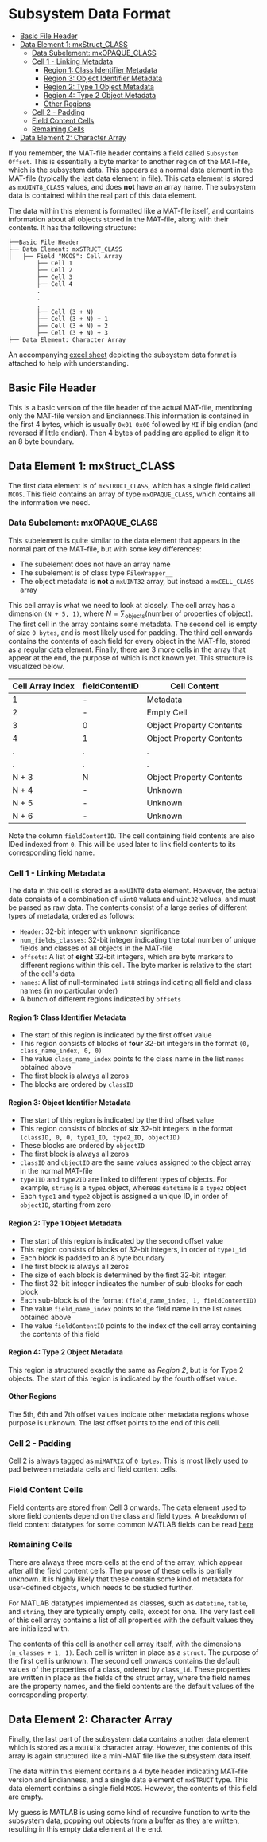 # Subsystem Data Format

<!--TOC-->

- [Basic File Header](#basic-file-header)
- [Data Element 1: mxStruct_CLASS](#data-element-1-mxstructclass)
  - [Data Subelement: mxOPAQUE_CLASS](#data-subelement-mxopaqueclass)
  - [Cell 1 - Linking Metadata](#cell-1---linking-metadata)
    - [Region 1: Class Identifier Metadata](#region-1-class-identifier-metadata)
    - [Region 3: Object Identifier Metadata](#region-3-object-identifier-metadata)
    - [Region 2: Type 1 Object Metadata](#region-2-type-1-object-metadata)
    - [Region 4: Type 2 Object Metadata](#region-4-type-2-object-metadata)
    - [Other Regions](#other-regions)
  - [Cell 2 - Padding](#cell-2---padding)
  - [Field Content Cells](#field-content-cells)
  - [Remaining Cells](#remaining-cells)
- [Data Element 2: Character Array](#data-element-2-character-array)

<!--TOC-->

If you remember, the MAT-file header contains a field called `Subsystem Offset`. This is essentially a byte marker to another region of the MAT-file, which is the subsystem data. This appears as a normal data element in the MAT-file (typically the last data element in file). This data element is stored as `mxUINT8_CLASS` values, and does **not** have an array name. The subsystem data is contained within the real part of this data element.

The data within this element is formatted like a MAT-file itself, and contains information about all objects stored in the MAT-file, along with their contents. It has the following structure:

```text
├──Basic File Header
├── Data Element: mxSTRUCT_CLASS
│   ├── Field "MCOS": Cell Array
        ├── Cell 1
        ├── Cell 2
        ├── Cell 3
        ├── Cell 4
        .
        .
        .
        ├── Cell (3 + N)
        ├── Cell (3 + N) + 1
        ├── Cell (3 + N) + 2
        ├── Cell (3 + N) + 3
├── Data Element: Character Array
```

An accompanying [excel sheet](./ss_data_breakdown.xlsx) depicting the subsystem data format is attached to help with understanding.

## Basic File Header

This is a basic version of the file header of the actual MAT-file, mentioning only the MAT-file version and Endianness.This information is contained in the first 4 bytes, which is usually `0x01 0x00` followed by `MI` if big endian (and reversed if little endian). Then 4 bytes of padding are applied to align it to an 8 byte boundary.

## Data Element 1: mxStruct_CLASS

The first data element is of `mxSTRUCT_CLASS`, which has a single field called `MCOS`. This field contains an array of type `mxOPAQUE_CLASS`, which contains all the information we need.

### Data Subelement: mxOPAQUE_CLASS

This subelement is quite similar to the data element that appears in the normal part of the MAT-file, but with some key differences:

- The subelement does not have an array name
- The subelement is of class type `FileWrapper__`
- The object metadata is **not** a `mxUINT32` array, but instead a `mxCELL_CLASS` array

This cell array is what we need to look at closely. The cell array has a dimension `(N + 5, 1)`, where $N = \sum_{\text{objects}} \text{(number of properties of object)}$. The first cell in the array contains some metadata. The second cell is empty of size `0 bytes`, and is most likely used for padding. The third cell onwards contains the contents of each field for every object in the MAT-file, stored as a regular data element. Finally, there are 3 more cells in the array that appear at the end, the purpose of which is not known yet. This structure is visualized below.

| Cell Array Index | fieldContentID | Cell Content |
|-----------|-----------|-----------|
| 1 | - | Metadata |
| 2 | - | Empty Cell |
| 3 | 0 | Object Property Contents |
| 4 | 1 | Object Property Contents |
| . | . | . |
| . | . | . |
| N + 3 | N | Object Property Contents |
| N + 4 | - | Unknown |
| N + 5 | - | Unknown |
| N + 6 | - | Unknown |

Note the column `fieldContentID`. The cell containing field contents are also IDed indexed from `0`. This will be used later to link field contents to its corresponding field name.

### Cell 1 - Linking Metadata

The data in this cell is stored as a `mxUINT8` data element. However, the actual data consists of a combination of `uint8` values and `uint32` values, and must be parsed as raw data. The contents consist of a large series of different types of metadata, ordered as follows:

- `Header`: 32-bit integer with unknown significance
- `num_fields_classes`: 32-bit integer indicating the total number of unique fields and classes of all objects in the MAT-file
- `offsets`: A list of **eight** 32-bit integers, which are byte markers to different regions within this cell. The byte marker is relative to the start of the cell's data
- `names`: A list of null-terminated `int8` strings indicating all field and class names (in no particular order)
- A bunch of different regions indicated by `offsets`

#### Region 1: Class Identifier Metadata

- The start of this region is indicated by the first offset value
- This region consists of blocks of **four** 32-bit integers in the format `(0, class_name_index, 0, 0)`
- The value `class_name_index` points to the class name in the list `names` obtained above
- The first block is always all zeros
- The blocks are ordered by `classID`

#### Region 3: Object Identifier Metadata

- The start of this region is indicated by the third offset value
- This region consists of blocks of **six** 32-bit integers in the format `(classID, 0, 0, type1_ID, type2_ID, objectID)`
- These blocks are ordered by `objectID`
- The first block is always all zeros
- `classID` and `objectID` are the same values assigned to the object array in the normal MAT-file
- `type1ID` and `type2ID` are linked to different types of objects. For example, `string` is a `type1` object, whereas `datetime` is a `type2` object
- Each `type1` and `type2` object is assigned a unique ID, in order of `objectID`, starting from zero

#### Region 2: Type 1 Object Metadata

- The start of this region is indicated by the second offset value
- This region consists of blocks of 32-bit integers, in order of `type1_id`
- Each block is padded to an 8 byte boundary
- The first block is always all zeros
- The size of each block is determined by the first 32-bit integer.
- The first 32-bit integer indicates the number of sub-blocks for each block
- Each sub-block is of the format `(field_name_index, 1, fieldContentID)`
- The value `field_name_index` points to the field name in the list `names` obtained above
- The value `fieldContentID` points to the index of the cell array containing the contents of this field

#### Region 4: Type 2 Object Metadata

This region is structured exactly the same as _Region 2_, but is for Type 2 objects. The start of this region is indicated by the fourth offset value.

#### Other Regions

The 5th, 6th and 7th offset values indicate other metadata regions whose purpose is unknown. The last offset points to the end of this cell.

### Cell 2 - Padding

Cell 2 is always tagged as `miMATRIX` of `0 bytes`. This is most likely used to pad between metadata cells and field content cells.

### Field Content Cells

Field contents are stored from Cell 3 onwards. The data element used to store field contents depend on the class and field types. A breakdown of field content datatypes for some common MATLAB fields can be read [here](./field_contents.md)

### Remaining Cells

There are always three more cells at the end of the array, which appear after all the field content cells. The purpose of these cells is partially unknown. It is highly likely that these contain some kind of metadata for user-defined objects, which needs to be studied further.

For MATLAB datatypes implemented as classes, such as `datetime`, `table`, and `string`, they are typically empty cells, except for one. The very last cell of this cell array contains a list of all properties with the default values they are initialized with.

The contents of this cell is another cell array itself, with the dimensions `(n_classes + 1, 1)`. Each cell is written in place as a `struct`. The purpose of the first cell is unknown. The second cell onwards contains the default values of the properties of a class, ordered by `class_id`. These properties are written in place as the fields of the struct array, where the field names are the property names, and the field contents are the default values of the corresponding property.

## Data Element 2: Character Array

Finally, the last part of the subsystem data contains another data element which is stored as a `mxUINT8` character array. However, the contents of this array is again structured like a mini-MAT file like the subsystem data itself.

The data within this element contains a 4 byte header indicating MAT-file version and Endianness, and a single data element of `mxSTRUCT` type. This data element contains a single field `MCOS`. However, the contents of this field are empty.

My guess is MATLAB is using some kind of recursive function to write the subsystem data, popping out objects from a buffer as they are written, resulting in this empty data element at the end.
